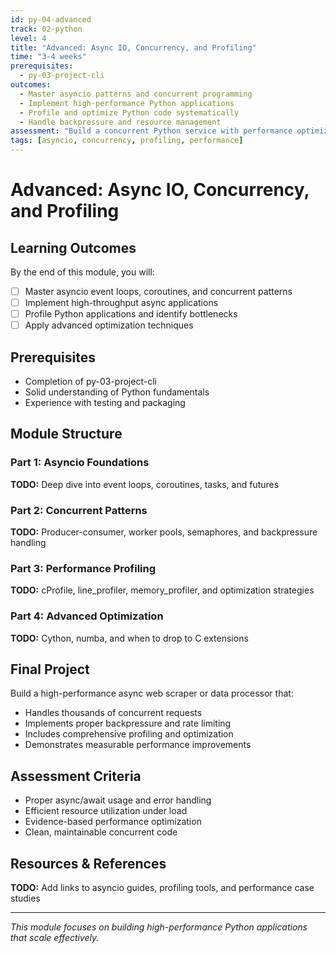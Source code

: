 ```yaml
---
id: py-04-advanced
track: 02-python
level: 4
title: "Advanced: Async IO, Concurrency, and Profiling"
time: "3-4 weeks"
prerequisites:
  - py-03-project-cli
outcomes:
  - Master asyncio patterns and concurrent programming
  - Implement high-performance Python applications
  - Profile and optimize Python code systematically
  - Handle backpressure and resource management
assessment: "Build a concurrent Python service with performance optimization"
tags: [asyncio, concurrency, profiling, performance]
---
```


# Advanced: Async IO, Concurrency, and Profiling

## Learning Outcomes

By the end of this module, you will:

- [ ] Master asyncio event loops, coroutines, and concurrent patterns
- [ ] Implement high-throughput async applications
- [ ] Profile Python applications and identify bottlenecks
- [ ] Apply advanced optimization techniques

## Prerequisites

- Completion of py-03-project-cli
- Solid understanding of Python fundamentals
- Experience with testing and packaging

## Module Structure

### Part 1: Asyncio Foundations
**TODO:** Deep dive into event loops, coroutines, tasks, and futures

### Part 2: Concurrent Patterns
**TODO:** Producer-consumer, worker pools, semaphores, and backpressure handling

### Part 3: Performance Profiling
**TODO:** cProfile, line_profiler, memory_profiler, and optimization strategies

### Part 4: Advanced Optimization
**TODO:** Cython, numba, and when to drop to C extensions

## Final Project

Build a high-performance async web scraper or data processor that:
- Handles thousands of concurrent requests
- Implements proper backpressure and rate limiting
- Includes comprehensive profiling and optimization
- Demonstrates measurable performance improvements

## Assessment Criteria

- Proper async/await usage and error handling
- Efficient resource utilization under load
- Evidence-based performance optimization
- Clean, maintainable concurrent code

## Resources & References

**TODO:** Add links to asyncio guides, profiling tools, and performance case studies

---

*This module focuses on building high-performance Python applications that scale effectively.*